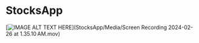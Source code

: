 # StocksApp

[![IMAGE ALT TEXT HERE](https://img.youtube.com/vi/YOUTUBE_VIDEO_ID_HERE/0.jpg)](StocksApp/Media/Screen Recording 2024-02-26 at 1.35.10 AM.mov)
